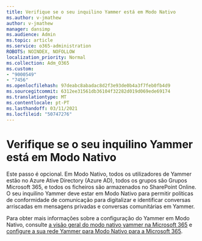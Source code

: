 ```yaml
---
title: Verifique se o seu inquilino Yammer está em Modo Nativo
ms.author: v-jmathew
author: v-jmathew
manager: dansimp
ms.audience: Admin
ms.topic: article
ms.service: o365-administration
ROBOTS: NOINDEX, NOFOLLOW
localization_priority: Normal
ms.collection: Adm_O365
ms.custom:
- "9000549"
- "7456"
ms.openlocfilehash: 97deabc8abadac8d2f3e93de0b4a3f7feb0fb4d9
ms.sourcegitcommit: 6312ee31561db36104f32282d019d069ede69174
ms.translationtype: MT
ms.contentlocale: pt-PT
ms.lasthandoff: 03/11/2021
ms.locfileid: "50747276"
---
```

# <a name="verify-your-yammer-tenant-is-in-native-mode"></a>Verifique se o seu inquilino Yammer está em Modo Nativo

Este passo é opcional. Em Modo Nativo, todos os utilizadores de Yammer estão no Azure Ative Directory (Azure AD), todos os grupos são Grupos Microsoft 365, e todos os ficheiros são armazenados no SharePoint Online. O seu inquilino Yammer deve estar em Modo Nativo para permitir políticas de conformidade de comunicação para digitalizar e identificar conversas arriscadas em mensagens privadas e conversas comunitárias em Yammer.  
  
Para obter mais informações sobre a configuração do Yammer em Modo Nativo, consulte [a visão geral do modo nativo yammer na Microsoft 365](https://go.microsoft.com/fwlink/?linkid=2129829) e [configure a sua rede Yammer para Modo Nativo para a Microsoft 365](https://go.microsoft.com/fwlink/?linkid=2129772).
